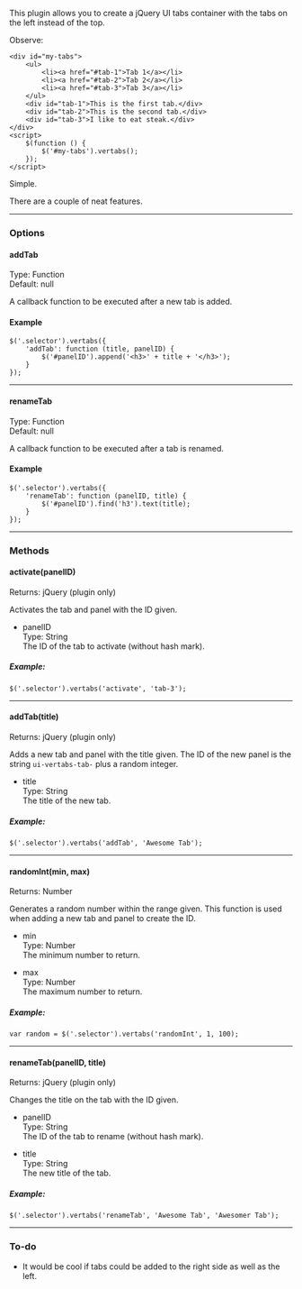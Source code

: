 This plugin allows you to create a jQuery UI tabs container with the tabs on the left instead of the top.

Observe:

    <div id="my-tabs">
        <ul>
            <li><a href="#tab-1">Tab 1</a></li>
            <li><a href="#tab-2">Tab 2</a></li>
            <li><a href="#tab-3">Tab 3</a></li>
        </ul>
        <div id="tab-1">This is the first tab.</div>
        <div id="tab-2">This is the second tab.</div>
        <div id="tab-3">I like to eat steak.</div>
    </div>
    <script>
        $(function () {
            $('#my-tabs').vertabs();
        });
    </script>

Simple.

There are a couple of neat features.

---

### Options

#### addTab

Type: Function  
Default: null

A callback function to be executed after a new tab is added.

#### Example

    $('.selector').vertabs({
        'addTab': function (title, panelID) {
            $('#panelID').append('<h3>' + title + '</h3>');
        }
    });

---

#### renameTab

Type: Function  
Default: null

A callback function to be executed after a tab is renamed.

#### Example

    $('.selector').vertabs({
        'renameTab': function (panelID, title) {
            $('#panelID').find('h3').text(title);
        }
    });

---

### Methods

#### activate(panelID)

Returns: jQuery (plugin only)

Activates the tab and panel with the ID given.

* panelID  
Type: String  
The ID of the tab to activate (without hash mark).

##### Example:

    $('.selector').vertabs('activate', 'tab-3');

---

#### addTab(title)

Returns: jQuery (plugin only)

Adds a new tab and panel with the title given. The ID of the new panel is the string `ui-vertabs-tab-` plus a random integer.

* title  
Type: String  
The title of the new tab.

##### Example:

    $('.selector').vertabs('addTab', 'Awesome Tab');

---

#### randomInt(min, max)

Returns: Number

Generates a random number within the range given. This function is used when adding a new tab and panel to create the ID.

* min  
Type: Number  
The minimum number to return.

* max  
Type: Number  
The maximum number to return.

##### Example:

    var random = $('.selector').vertabs('randomInt', 1, 100);

---

#### renameTab(panelID, title)

Returns: jQuery (plugin only)

Changes the title on the tab with the ID given.

* panelID  
Type: String  
The ID of the tab to rename (without hash mark).

* title  
Type: String  
The new title of the tab.

##### Example:

    $('.selector').vertabs('renameTab', 'Awesome Tab', 'Awesomer Tab');

---

### To-do

* It would be cool if tabs could be added to the right side as well as the left.

